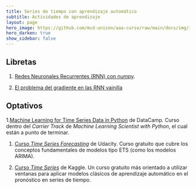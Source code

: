 ```yaml
---
title: Series de tiempo con aprendizaje automático 
subtitle: Actividades de aprendizaje
layout: page
hero_image: https://github.com/mcd-unison/aaa-curso/raw/main/docs/img/intro-banner.jpeg
hero_darken: true
show_sidebar: false
---
```


## Libretas

1. [Redes Neuronales Recurrentes (RNN) con numpy](https://colab.research.google.com/github/mcd-unison/aaa-curso/blob/main/ejemplos/Estados-ocultos.ipynb).

2. [El problema del gradiente en las RNN vainilla](https://colab.research.google.com/github/mcd-unison/aaa-curso/blob/main/ejemplos/vanish-grad.ipynb)


## Optativos

1.[Machine Learning for Time Series Data in Python](https://app.datacamp.com/learn/courses/machine-learning-for-time-series-data-in-python) de DataCamp. Curso dentro del *Carrier Track* de *Machine Learning Scientist with Python*, el cual están a punto de terminar.

1. [Curso *Time Series Forecasting*](https://www.udacity.com/course/time-series-forecasting--ud980) de Udacity. Curso gratuito que cubre los conceptos fundamentales de modelos tipo ETS (como los modelos ARIMA).

2. [Curso *Time Series*](https://www.kaggle.com/learn/time-series) de Kaggle. Un curso gratuito más orientado a utilizar ventanas para aplicar modelos clásicos de aprendizaje automático en el pronóstico en series de tiempo.
